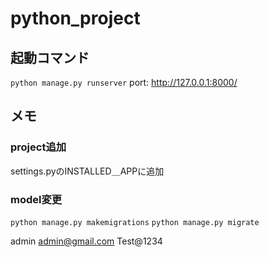 # python_project

## 起動コマンド

`python manage.py runserver`
port: http://127.0.0.1:8000/


## メモ
### project追加
settings.pyのINSTALLED＿APPに追加
### model変更
`python manage.py makemigrations`
`python manage.py migrate`

admin
admin@gmail.com
Test@1234